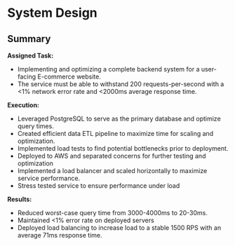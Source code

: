 # System Design

## Summary
**Assigned Task:**
<ul>
  <li>Implementing and optimizing a complete backend system for a user-facing E-commerce website.</li>
  <li>The service must be able to withstand 200 requests-per-second with a <1% network error rate and <2000ms average response time.</li>
</ul>

**Execution:**
<ul>
  <li>Leveraged PostgreSQL to serve as the primary database and optimize query times.</li>
  <li>Created efficient data ETL pipeline to maximize time for scaling and optimization.</li>
  <li>Implemented load tests to find potential bottlenecks prior to deployment.</li>
  <li>Deployed to AWS and separated concerns for further testing and optimization</li>
  <li>Implemented a load balancer and scaled horizontally to maximize service performance.</li>
  <li>Stress tested service to ensure performance under load</li>
</ul>

**Results:**
<ul>
  <li>Reduced worst-case query time from 3000-4000ms to 20-30ms.</li>
  <li>Maintained <1% error rate on deployed servers</li>
  <li>Deployed load balancing to increase load to a stable 1500 RPS with an average 71ms response time.</li>
</ul>
